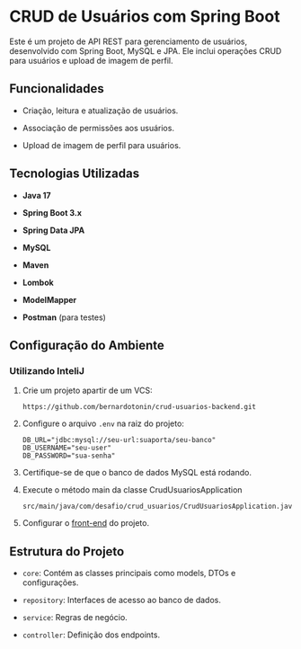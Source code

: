 

# CRUD de Usuários com Spring Boot

Este é um projeto de API REST para gerenciamento de usuários, desenvolvido com Spring Boot, MySQL e JPA. Ele inclui operações CRUD para usuários e upload de imagem de perfil.

## Funcionalidades

-   Criação, leitura e atualização de usuários.
    
-   Associação de permissões aos usuários.
    
-   Upload de imagem de perfil para usuários.
    
    

## Tecnologias Utilizadas

-   **Java 17**
    
-   **Spring Boot 3.x**
    
-   **Spring Data JPA**
    
-   **MySQL**
    
-   **Maven**
    
-   **Lombok**
    
-   **ModelMapper**
    
-   **Postman** (para testes)
    

## Configuração do Ambiente

### Utilizando InteliJ

1.  Crie um projeto apartir de um VCS:
    
    ```
    https://github.com/bernardotonin/crud-usuarios-backend.git
    ```
    
2.  Configure o arquivo `.env` na raiz do projeto:
    
    ```
    DB_URL="jdbc:mysql://seu-url:suaporta/seu-banco"
    DB_USERNAME="seu-user"
    DB_PASSWORD="sua-senha"
    ```
    
3.  Certifique-se de que o banco de dados MySQL está rodando.
    

5.  Execute o método main da classe CrudUsuariosApplication
    
    ```
    src/main/java/com/desafio/crud_usuarios/CrudUsuariosApplication.java
    ```
    
6.  Configurar o [front-end](https://github.com/bernardotonin/crud-usuarios-frontend/) do projeto.
    

## Estrutura do Projeto

-   `core`: Contém as classes principais como models, DTOs e configurações.
    
-   `repository`: Interfaces de acesso ao banco de dados.
    
-   `service`: Regras de negócio.
    
-   `controller`: Definição dos endpoints.
    
